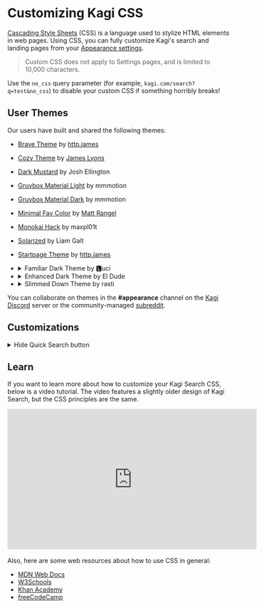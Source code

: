 # Customizing Kagi CSS

[Cascading Style Sheets](https://en.wikipedia.org/wiki/CSS) (CSS) is a language used to stylize HTML elements in web pages. Using CSS, you can fully customize Kagi's search and landing pages from your [Appearance settings](https://kagi.com/settings?p=custom_css).

> Custom CSS does not apply to Settings pages, and is limited to 10,000 characters.

Use the `no_css` query parameter (for example, `kagi.com/search?q=test&no_css`) to disable your custom CSS if something horribly breaks!

## User Themes

Our users have built and shared the following themes:

- [Brave Theme](https://gist.github.com/httpjamesm/a9c6b3b115cb09c483e53ad5f5ec9b99) by [http.james](https://httpjames.space/)
- [Cozy Theme](https://gist.github.com/jamesjlyons/26682982319ca84b7bee991eb158ce49) by [James Lyons](https://jameslyons.design)
- [Dark Mustard](https://gist.github.com/joshellington/51765a15d8f780089619b638fc6aea6b) by Josh Ellington
- [Gruvbox Material Light](https://github.com/mauromotion/Kagi-Gruvbox-Material-themes/blob/main/kagi-grubox-material-medium-light.css) by mmmotion
- [Gruvbox Material Dark](https://github.com/mauromotion/Kagi-Gruvbox-Material-themes/blob/main/kagi-grubox-material-medium-dark.css) by mmmotion
- [Minimal Fav Color](https://github.com/MattRangel/kagi-search-custom-css) by [Matt Rangel](https://github.com/MattRangel)
- [Monokai Hack](https://gist.github.com/maxpl01t/7de6e4716e50d52f4ec14aa01e2047e0) by maxpl01t
- [Solarized](https://gist.github.com/RoarkGit/2074f3b71efdb55efde608627179ed54) by Liam Galt
- [Startpage Theme](https://github.com/httpjamesm/kagi-startpage-theme) by [http.james](https://httpjames.space/)
- <details><summary>Familiar Dark Theme by 🅻uci</summary>

    User 🅻uci shared a Familiar Dark Theme in the [Kagi Discord](https://kagi.com/discord) server **\#appearance** channel.

    ![Familiar Dark Theme Applied](themes/media/familiar_dark_theme_applied.png)

    The following only works when you have applied the Dark Theme in your appearance.

    ![Dark Theme Settings](themes/media/dark-theme-settings.png)

    You will also need to make sure the Default Dark Theme is set to "Moon Dark".

    ![Default_Dark_Theme_Moon](themes/media/default_dark_theme_moon.png)

    To use this theme apply the following custom CSS in your [Appearance settings](https://kagi.com/settings?p=custom_css).

    ```css
    body, html, * {
      font-family: -apple-system, BlinkMacSystemFont, "Segoe UI", "Noto Sans", Helvetica, Arial, sans-serif, "Apple Color Emoji", "Segoe UI Emoji";
    }

    .theme_moon_dark {
      --background-color: #202124;
      --header-bg: var(--background-color);
      --control-center-bg: var(--background-color);
      --filter-dd-bg: var(--background-color);
      --result-item-title-border: var(--background-color);
      --result-item-title-visited-border: var(--background-color);
      --result-item-title-border_hover: var(--search-result-title);
      --search-result-date-bg: rgba(255, 255, 255, 0.15);
      --search-result-date-new-bg: rgba(255, 255, 255, 0.15);
      --cheatsh_background: rgba(255, 255, 255, 0.1);
      --kagi-accent: rgba(255, 255, 255, 0.1);
      --tabs-round-bg: rgba(255, 255, 255, 0.1);
      --dd-hover-bg: rgba(255, 255, 255, 0.1);
      --inline-widget-bg: var(--color-secondary-dim_6);
      --dd-list-input-bg: rgba(255, 255, 255, 0.1);
      --control-center-dd-list-bg_hover: rgba(255, 255, 255, 0.1);
      --related-item-bg: rgba(255, 255, 255, 0.1);
      --btn-group-bg: rgba(255, 255, 255, 0.1);
      --video-item-bg: rgba(255, 255, 255, 0.1);
      --search-result-title: #8ab4f8;
      --color_link: var(--search-result-title);
      --color-primary_visited: #c58af9;
      --search-result-title-hover: var(--search-result-title);
      --color-primary_hover: var(--search-result-title-hover);
      --footer-bg: #171717;
      --m_sri_gap_color: var(--background-color);
      --site_info_bottom_bg: transparent;
      --site_info_bg: var(--background-color);
      --search-result-gap: 32px;
    }
    .theme_moon_dark ._0_more_search_box {
      border-radius: inherit;
    }
    .theme_moon_dark ._0_more_search_user_bangs_list {
      padding-bottom: 0;
    }
    .theme_moon_dark ._0_more_search_box_share_button {
      margin-bottom: 0;
    }
    .theme_moon_dark .k_ui_dropdown_data_list {
      padding: 0;
      border-radius: 12px;
      top: 28px !important;
    }
    .theme_moon_dark .k_ui_dropdown_data_list .list_items {
      border-radius: 12px;
      margin-bottom: 0;
    }
    .theme_moon_dark .k_ui_dropdown_data_list .list_items > a {
      padding: 6px 25px !important;
      border-radius: 0;
    }
    .theme_moon_dark .k_ui_dropdown_data_list .list_items > a:hover {
      border-radius: unset !important;
    }
    .theme_moon_dark .k_ui_dropdown_data_list hr {
      margin: 0;
    }
    .theme_moon_dark .box:hover {
      outline: 2px solid var(--color-primary_hover);
    }
    .theme_moon_dark .videoResultItem, .theme_moon_dark ._0_img-results .item, .theme_moon_dark .newsResultItem .newsResultBody .newsResultImage img {
      border-radius: 12px;
    }
    .theme_moon_dark ._0_img-results .item .imageInfo > div.b {
      background: linear-gradient(360deg, rgba(0, 0, 0, 0.6) 0, rgba(0, 0, 0, 0) 100%);
    }
    .theme_moon_dark ._0_img-results .item .imageInfo > div.t {
      background: linear-gradient(360deg, rgba(0, 0, 0, 0) 0, rgba(0, 0, 0, 0.6) 100%);
    }
    .theme_moon_dark .clipboardCopy ._0_copied_tooltip {
      background-color: rgba(13, 13, 14, 0.9);
    }
    .theme_moon_dark .sri-group .__dl {
      padding-bottom: 0;
    }
    .theme_moon_dark ._0_img-results .item img {
      object-fit: cover;
    }
    .theme_moon_dark .main-footer {
      padding-bottom: 2rem;
    }
    .theme_moon_dark ._0_queryInfo {
      padding: 0;
    }
    .theme_moon_dark .__sri-title .__sri_title_link, .theme_moon_dark .__srgi-title {
      font-weight: 600;
    }
    .theme_moon_dark .__sri-title .__sri_title_link b, .theme_moon_dark .__srgi-title b {
      font-weight: 800;
    }
    .theme_moon_dark ._0_page-seperator {
      border-bottom: 1px dashed var(--color-primary-dim_1);
    }
    .theme_moon_dark .related-searches:empty {
      margin-top: 30px;
    }
    .theme_moon_dark .mob .auto_item {
      padding: 6px 10px;
    }
    .theme_moon_dark .mob #m_wiki {
      color: var(--color-secondary-dim_6);
    }
    .theme_moon_dark .mob #m_wiki .collapse-icon {
      color: var(--color-primary);
    }
    .theme_moon_dark .mob #m_wiki .wiki-content a {
      text-decoration: underline;
    }
    .theme_moon_dark .auto_suggestions .auto_suggestions_lenses {
      border-top: none;
    }
    ```

  </details>
- <details><summary>Enhanced Dark Theme by El Dude</summary>

    User El_Dude shared an Enhanced Dark Theme in the  [Kagi Discord](https://kagi.com/discord) server **\#appearance** channel.

    ![Enhanced Dark Applied](themes/media/enhanced_dark_applied.png)

    The following only works when you have applied the Dark Theme in your appearance.

    ![Dark Theme Settings](themes/media/dark-theme-settings.png)

    You will also need to make sure the Default Dark Theme is set to "Royal Blue".

    ![Default_Dark_Theme](themes/media/default_dark_theme.png)

    To use this theme apply the following custom CSS in your [Appearance settings](https://kagi.com/settings?p=custom_css).

    ```css

    @import url('https://fonts.googleapis.com/css2?family=Space+Grotesk:wght@300;400;500;600;700&display=swap');
    .theme_dark {
      --k-accent: #f16d43;
      --k-accent-alt: #62a09d;
      --k-accent-hover: #dd633d;
      --k-accent-background: rgba(241, 109, 67, 0.2);
      /* CONTEXT COLORS */
      --k-background-primary: #232326;
      --k-surface-primary: #2e2e32;
      --k-surface-secondary: #3e3e44;
      --k-surface-tertiary: #5f5f68;
      --k-border: #3d3d43;
      /* TEXT COLORS */
      --k-foreground-primary: #f4f2f4;
      --k-foreground-secondary: #dcdbdd;
      --k-foreground-tertiary: #a09fa6;
      --k-foreground-quaternary: #6d6c74;
      --k-foreground-quinary: #4d4c52;
      --cheatsh_background: var(--k-surface-primary);
      --cheatsh_ef186: #d7d787;
      --cheatsh_ef15: #fdf6e3;
      --cheatsh_ef148: #afd700;
      --cheatsh_ef81: #5fd7ff;
      --color-scheme: dark;
      --background-color: var(--k-background-primary);
      --background-color_opac: rgba(38, 40, 55, 0);
      --page-text-color: var(--k-foreground-tertiary);
      --beta-tag-bg: #4835bc;
      --beta-tag-text: #f2f0e7;
      --beta-tag-inside-corners: #9debfe;
      --login_page_bg: var(--k-background-primary);
      --login_page_divider_strap: var(--k-border);
      --login_page_input_bg: var(--k-background-primary);
      --color-primary: var(--k-foreground-primary);
      --color-secondary: var(--k-foreground-secondary);
      --color_link: var(--accent);
      --color-primary_hover: var(--accent-hover);
      --color-primary_visited: var(--accent-hover);
      --input-bg: var(--k-background-primary);
      --bangs_tag_bg: var(--color-primary);
      --doggo-color-1: #e5e5e5;
      --doggo-bg-color: var(--k-surface-secondary);
      --landing-page-clouds-opacity: 0.8;
      --quick-search-bg: var(--k-surface-primary);
      --quick-search-icon: #4835bc;
      --tabs-round-bg: var(--k-surface-primary);
      --tabs-round-active-bg: var(--k-surface-secondary);
      --color_cat_buttons: var(--color-primary-dim_7);
      --color_cat_buttons_active: var(--color-secondary);
      --color_cat_buttons_bg: var(--color-primary);
      --color_cat_buttons_border: var(--color-primary-dim_2);
      --color_cat_buttons_border_hover: var(--color-primary-dim_5);
      --header-bg: var(--k-surface-primary);
      --header-border: var(--k-border);
      --app-logo: var(--k-surface-secondary);
      --app-logo-bg: #ffb319;
      --footer-bg: var(--k-surface-primary);
      --control-center-dd-bg: var(--k-surface-primary);
      --control-center-dd-bg_hover: var(--k-surface-secondary);
      --control-center-dd-list: var(--k-surface-primary);
      --control-center-dd-list-bg_hover: var(--k-surface-secondary);
      --control-center-bg: var(--k-background-primary);
      --control-center-dd-border: #43465b;
      --filter-dd-bg: var(--k-background-primary);
      --cc-filters-active-bg: var(--k-border);
      --k-tooltip-bg: var(--k-surface-secondary);
      --k-tooltip-text: var(--k-foreground-tertiary);
      --dd-hover-bg: var(--k-surface-secondary);
      --dd-list-input-bg: var(--k-background-primary);
      --not-found-bubble-bg: var(--k-surface-secondary);
      --app-sidebar-bg: var(--k-surface-primary);
      --app-sidebar-item-border: var(--k-border);
      --app-sidebar-link: var(--k-foreground-secondary);
      --app-sidebar-nav-item-bg_hover: var(--k-surface-secondary);
      --app-sidebar-nav-item-link_hover: var(--k-foreground-primary);
      --app-sidebar-nav-item-icon_hover: var(--k-accent);
      --app-sidebar-lense-link: var(--k-foreground-tertiary);
      --app-sidebar-lense-link_hover: var(--k-foreground-primary);
      --ranked-box-overlay-bg: rgba(18, 18, 18, 0.9);
      --ranked-box-wrapper-bg: var(--k-surface-primary);
      --ranked-box-connection-secure: #60aa55;
      --ranked-box-connection-insecure: #fd6820;
      --ranked-box-icon-normal-bg: var(--ranked-box-wrapper-bg);
      --ranked-box-tracker-no-info: var(--k-foreground-tertiary);
      --ranked-box-toggle-switch-ch1-text: var(--color-primary);
      --ranked-box-toggle-switch-ch3-svg-bg: var(--color-secondary);
      --ranked-box-settings-btn-bg: var(--ranked-box-wrapper-bg);
      --rank-icon-shard-color: #a1a1a1;
      --rank_icon_boosted: #ffb319;
      --btn-group-bg: var(--k-background-primary);
      --result-item-title-border: var(--k-border);
      --result-item-title-border_hover: var(--k-border);
      --result-rank-icon-stroke_promoted: var(--background-color);
      --k-tooltip-tracker_bg: var(--k-surface-secondary);
      --result-item-highlight: #9debfe;
      --search-result-content-text: var(--color-primary-dim_6);
      --search-result-group-item-link: var(--color-primary-dim_9);
      --search-result-url-link: var(--color-primary-dim_9);
      --search-result-title: var(--k-foreground-primary);
      --search-result-date-bg: var(--k-foreground-quaternary);
      --search-result-date-new-bg: var(--k-surface-tertiary);
      --search-result-date-new: var(--k-foreground-tertiary);
      --inline-header-title: var(--k-foreground-primary);
      --inline-widget-bg: var(--k-surface-primary);
      --inline-header-border: var(--k-border);
      --inline-domain-tag-bg: var(--k-surface-secondary);
      --related-item-bg: var(--k-surface-primary);
      --username-button-bg: var(--k-surface-secondary);
      --ranked-tabs-border: var(--k-border);
      --video-item-bg: var(--k-surface-primary);
      --auto-sugg-bg_hover: var(--k-surface-secondary);
      --widget-progress_bar: #e5e5e5;
      --translate-fc_icon: var(--k-foreground-quaternary);
      --rating-star_background: var(--k-surface-secondary);
      --wiki-title: var(--k-foreground-primary);
      --wiki-content-links: var(--k-foreground-primary);
      --toggle-switch-knob-bg: var(--k-surface-secondary);
      --m_sri_gap_color: var(--k-border);
      --image_brightness: 85%;
      --onboarding_theme_options_dark_visibility: flex;
      --onboarding_theme_options_light_visibility: none;
      --onb_theme_light_preview_box: none;
      --maps-highlight: var(--k-surface-primary);
      --search-result-date-bg: var(--k-surface-tertiary);
    }
    body, html {
      color: var(--k-foreground-tertiary);
    }
    .sidebar-filter-nav-form .sidebar-filter-nav > .filter-item .dd-list {
      background-color: hsla(240, 4%, 19%, 0.9);
      backdrop-filter: blur(5px);
      border-radius: 8px;
      border: 1px solid var(--k-border);
    }
    /* TITLEEEEEEE */
    .__sri-title .__sri_title_link {
      position: relative;
    }
    .__sri-title .__sri_title_link:hover {
      color: var(--k-accent);
    }
    .__sri-title .__sri_title_link {
      color: var(--k-foreground-primary);
      border-bottom: 1px solid hsl(255, 0%, 50%, 0);
      font-size: 1.25rem;
      font-family: 'Space Grotesk', sans-serif;
    }
    .__sri-title .__sri_title_link:visited {
      color: var(--k-foreground-quaternary);
      border-bottom: 1px solid var(--k-accent-background);
    }
    /* VISITED LINKIES */
    .__sri_title_link:visited::before {
      content: '';
      aspect-ratio: 1/1;
      width: 10px;
      background: var(--k-accent);
      position: absolute;
      left: -24px;
      border-radius: 50%;
      top: 12px;
    }
    .__sri-time {
      background-color: var(--k-border);
      border-radius: 5px;
      padding: 0 6px;
      display: inline-block;
    }
    .related-items {
      display: grid;
      margin-top: 0;
      padding-right: 0;
      grid-template-columns: 1fr 1fr;
      gap: 0.6em;
    }
    .related-items a {
      background-color: var(--k-surface-primary);
      border-radius: 5px;
      color: var(--color-primary);
      display: flex;
      margin-bottom: 0;
      width: auto;
    }
    .related-items a:hover {
      background-color: var(--k-surface-secondary);
      color: var(--color-secondary);
    }
    .related-items a:nth-child(odd) {
      margin-right: 0;
    }
    .related-items a:nth-child(even) {
      margin-left: 0;
    }
    .btn.--primary:hover {
      color: var(--k-foreground-primary);
      background-color: var(--k-surface-secondary);
    }
    .btn.--primary,
    .ranked-item-tab-links a.--primary {
      color: var(--k-foreground-primary);
      background-color: var(--k-surface-primary);
    }
    .btn.--secondary,
    .ranked-item-tab-links a {
      color: var(--k-foreground-primary);
      border: 1px solid var(--k-border);
    }
    .btn.--secondary:hover,
    .ranked-item-tab-links a:hover {
      border: 1px solid var(--k-border);
      color: var(--k-foreground-primary);
      background-color: var(--k-surface-primary);
    }
    ._0_app_theme_switch_box button.checked ._0_active_theme_name,
    ._0_app_theme_switch_box button > input:checked + ._0_active_theme_name {
      background-color: var(--k-surface-primary);
      color: var(--k-foreground-primary);
    }
    ._0_app_theme_switch_box button {
      border: 1px solid var(--k-border);
    }
    .k_ui_toggle_switch {
      --bg-color: transparent;
      --active-bg-color: var(--k-accent);
      --border-color: var(--k-border);
      --active-border-color: var(--k-border);
    }
    .quick-settings .quick-settings-separator {
      border-top: 1px solid var(--k-border);
    }
    ._0_d_info_ranking.k_ui_btn_group input:checked + .box.k_ui_btn,
    ._0_sri-w-highlight .box.searchResultAnswer,
    .box.--active,
    .box._0_sri-w-highlight,
    .box:hover {
      outline: 3px solid var(--k-accent);
    }
    .__sri-url .path {
      color: var(--k-foreground-quaternary);
    }
    /* SUB RESULT CARD */
    .sri-group .__dl {
      padding-bottom: 5px;
      display: grid;
      grid-template-columns: repeat(2, 1fr);
      gap: 1rem;
    }
    .sri-group .__dl .__srgi {
      margin-top: unset;
      width: auto;
      margin-bottom: 0;
      padding-right: 0.7em;
    }
    .__srgi {
      display: block;
      padding: 0.7em;
      background: var(--k-surface-primary);
      border-radius: 10px;
      border: 1px solid var(--k-border);
      width: auto;
      min-width: -webkit-fill-available;
    }
    .sri-group .sr-group:has(.__srgi) {
      margin-top: 20px;
      margin-bottom: 40px;
      border-left: 1px solid var(--k-border);
    }
    .land_tooltip_message {
      border: 1px solid var(--k-border);
      background-color: var(--k-surface-secondary);
    }
    .k_ui_btn_group {
      background-color: var(--btn-group-bg);
      border: 1px solid var(--color-primary-dim_3);
      border-radius: 8px;
      display: flex;
      font-size: 0.875rem;
    }
    ._0_d_info_ranking.k_ui_btn_group input:checked + .k_ui_btn,
    ._0_sri-w-highlight .k_ui_btn_group .k_ui_btn.searchResultAnswer,
    .k_ui_btn_group ._0_sri-w-highlight .k_ui_btn.searchResultAnswer,
    .k_ui_btn_group .k_ui_btn.--active,
    .k_ui_btn_group .k_ui_btn._0_sri-w-highlight.box,
    .k_ui_btn_group .k_ui_btn:hover {
      background-color: var(--color-primary-dim_3);
      color: var(--color-primary);
    }
    .k_ui_dropdown_data_list {
      padding: 0.6em 0;
      background-color: var(--k-surface-primary);
      border-radius: 10px;
      border: 1px solid var(--k-border);
      min-width: 160px;
    }
    .k_ui_dropdown_data_list .list_items > ._0_k_ui_dropdown_li,
    .k_ui_dropdown_data_list .list_items > a {
      color: var(--k-foreground-primary);
      padding: 0.4em 2em 0.4em 0.8em;
      border-radius: 0 !important;
    }
    .k_ui_dropdown_data_list .list_items>._0_k_ui_dropdown_li .icon_check, .k_ui_dropdown_data_list .list_items>a .icon_check {
      left: auto;
      right: 10px;
    }
    ._0_lenses .k_ui_dropdown hr {
      border-top: 1px solid var(--k-border);
    }
    .widget_codeblock {
      border: 1px solid var(--k-border);
      background-color: var(--k-surface-primary);
    }
    .widget_codeblock .lines a:hover {
      background: var(--k-surface-secondary);
      color: inherit;
      border-radius: 5px;
    }
    ._0_page-seperator {
      position: relative;
      margin-bottom: 50px;
      margin-top: 10px;
      border-bottom: 1px solid var(--k-border);
    }
    .searchResultAnswers {
      padding-top: 12px;
      margin-bottom: 1em;
    }
    .searchResultAnswers .widgetItems .searchResultAnswer {
      transition: background-color 150ms ease-in-out;
      border-radius: 5px;
      background-color: var(--k-surface-primary);
      border: 1px solid var(--k-border);
    }
    .searchResultAnswers .widgetItems .searchResultAnswer:hover {
      transition: background-color 150ms ease-in-out;
      background-color: var(--k-background-primary);
      border: 1px solid var(--k-border);
    }
    .searchResultAnswers .widgetItems .searchResultAnswer:hover .searchResultAnswerDate {
      color: var(--k-foreground-secondary);
    }
    .searchResultAnswers .widgetItems .searchResultAnswer:hover .searchResultAnswerUpvotes {
      color: var(--k-foreground-secondary);
    }
    .searchResultAnswers .widgetItems .searchResultAnswer:hover .searchResultAnswerUpvotes i {
      color: var(--k-accent);
    }
    .ranked-box-wrapper {
      background-color: var(--k-surface-primary);
      border-radius: 5px;
      box-shadow: 0 0 20px var(--ranked-box-shadow);
    }
    .d-info-body {
      flex-wrap: wrap;
      background-color: var(--k-surface-secondary);
      border-radius: 5px;
    }
    .widgetContent .widgetItems .widgetItem {
        border: 1px solid var(--k-border);
    }
    .widgetContent .widgetItems .widgetItem:hover {
      background-color: var(--k-background-primary)
    }
    .wikipediaRelatedSection .wikipediaRelatedItems {
      display: grid;
      grid-template-columns: repeat(3, 1fr);
      gap: 0.5rem;
      height: auto;
      align-content: stretch;
    }
    .wikipediaRelatedSection .wikipediaRelatedItems .wikipediaRelatedArticle {
      margin-bottom: 0;
    }
    .wikipediaRelatedSection .wikipediaRelatedItems .wikipediaRelatedArticle div:first-child {
      width: 100%;
      height: 100%;
    }
    .wikipediaRelatedSection .wikipediaRelatedItems .wikipediaRelatedArticle a {
      display: flex;
      flex-direction: column;
      border-bottom: unset;
      text-align: left;
      gap: 0.5em;
      padding: 0.6em;
      border-radius: 10px;
      background-color: var(--k-surface-primary);
      height: 100%;
      border: 1px solid var(--k-border);
    }
    .wikipediaRelatedSection .wikipediaRelatedItems .wikipediaRelatedArticle img {
      width: 100%;
      border-radius: 5px;
      object-fit: cover;
      aspect-ratio: 3/4;
      height: 100%;
      max-width: 100%;
      max-height: 100%;
      height: 100%;
    }
    .wikipediaRelatedSection .wikipediaRelatedItems .wikipediaRelatedArticle h4 {
      font-size: .875rem;
      margin: 0;
      font-weight: 400;
      line-height: 1.375rem;
      display: -webkit-box;
      -webkit-box-orient: vertical;
      -webkit-line-clamp: 2;
      overflow: hidden;
    }
    .freeScroller {
      padding: 4px 4px 12px 4px;
    }
    .widgetContent .widgetItems .widgetNews .widgetItemBody {
      margin-top: 0.6em;
    }
    .widgetContent .widgetItems .widgetItem .widgetItemBody {
      padding: 0 0.6em;
      margin-bottom: 0.6em;
    }
    .widgetContent .widgetItems .widgetItem {
      border-radius: 10px;
    }
    .widget-header {
      padding: 0 10px;
      border-radius: 0;
      order: 3;
      border-top: 1px solid var(--k-border);
    }
    .auto_suggestions {
      background-color: var(--k-surface-primary);
      border: 1px solid var(--k-border);
      top: 97%;
    }
    .auto_suggestions .auto_item {
      margin-left: 0;
      ma: 0;
      margin-right: 0;
      border-radius: 7px;
      padding: 5px;
    }
    .search-form .search-input-container {
      border: 1px solid var(--k-border);
      border-radius: 24px;
      background-color: var(--k-background-primary);
      position: relative;
      z-index: 60;
    }
    .search-form .search-input {
      border-radius: 0;
      background-color: transparent;
      border-radius: 24px 0 0 24px;
    }
    .search-form .search-form-icons {
      border-radius: 0 24px 24px 0;
      background-color: transparent;
      padding-right: 9px;
    }
    .auto_suggestions {
      position: absolute;
      background-color: var(--k-surface-primary);
      border: 1px solid var(--k-border);
      transform-origin: top;
      transition: transform 150ms ease-in-out;
      transform: scaleY(0);
    }
    .auto_suggestions .auto_suggestions_lenses {
      padding: 10px 15px 10px 55px;
      border-top: 1px solid var(--k-border);
      margin-top: 0;
    }
    .search-form .search-input-container:has(+ .auto_suggestions.--visible) {
      border-radius: 24px 24px 0 0;
    }
    .search-form:has(.search-input-container):has(.autosugg-landing > .auto_suggestions.--visible) .search-input-container {
      border-radius: 24px 24px 0 0;
    }
    .cheatsh.hnd .h-template-title {
      color: var(--k-foreground-primary);
    }
    .cheatsh.hnd .h-template-table {
      border: 1px solid var(--k-border);
      border-radius: 10px;
      margin-top: 5px;
      margin-bottom: 1.5em;
    }
    .cheatsh .cheatsh_content {
      max-height: 710px;
    }
    .cheatsh .cheatsh_show_more_box {
      z-index: 4;
    }
    .cheatsh .cheatsh_show_more_box span {
      z-index: 6;
      padding: 0.6em;
      background: var(--k-surface-primary);
      border-radius: 5px;
      transition: background-color .15s ease-out;
    }
    .cheatsh .cheatsh_show_more_box span:hover {
      background-color: var(--k-surface-secondary);
    }
    .__sri-time.--new {
      color: var(--k-accent);
      background-color: var(--k-accent-background);
    }
    .wikipediaRelatedSection .wikipediaRelatedItems .wikipediaRelatedArticle h4 {
      width: auto;
    }
    .wikipediaRelatedSection .wikipediaRelatedItems .wikipediaRelatedArticle div:first-child {
      width: auto;
      height: auto;
      display: block;
    }
    .wikipediaTable {
      border-top: 1px solid var(--k-border);
    }
    .box {
      border-radius: 10px;
    }
    .box:hover {
      outline: 2px solid var(--k-accent);
    }
    ._0_img-results .images-wrapper {
      gap: 0.6em;
    }
    ._0_img-results .item img {
      height: 120px;
      border-radius: 10px;
      border: none;
      background: var(--k-background-primary);
    }
    ._0_more_search_user_bang_item ._0_more_search_user_bang_item_grabber {
      color: var(--k-foreground-quaternary);
    }
    ._0_more_search_bangs_list_add_box:hover {
      background-color: var(--k-surface-secondary);
    }
    ._0_more_search_user_bang_item._0__active, ._0_more_search_user_bang_item:hover {
        background-color: var(--k-surface-secondary);
    }
    ._0_more_search_bangs_list_add_box {
      border-bottom: 1px solid var(--k-border);
    }
    ._0_more_search_box_title {
      border-bottom: 1px solid var(--k-border);
    }
    ._0_more_search_box_customize_button {
      border-bottom: 1px solid var(--k-border);
    }
    ._0_more_search_box_share_button:hover {
      background-color: var(--k-surface-secondary);
    }
    ._0_more_search_box {
      background-color: var(--k-surface-primary);
      border: 1px solid var(--k-border);
      border-radius: 10px;
    }
    ._0_more_search_box_customize_button:hover {
      background-color: var(--k-surface-secondary);
    }
    .dropdown .dd-list .list_filter_wrpr {
      padding: 0.6em;
    }
    .dropdown .dd-list ._0_list_items {
      max-height: 360px;
    }
    .k_ui_dropdown_data_list .list_items {
      margin-bottom: 0;
    }
    .k_ui_toggle_switch.--mini .k_ui_toggle_switch_bar {
      --border-color: var(--k-background-primary);
    }
    .btn.--yellow, .ranked-item-tab-links a.--yellow {
      color: var(--k-background-primary);
      border: 1px solid var(--k-accent);
      background-color: var(--k-accent);
    }
    .k_ui_toggle_switch.--mini .k_ui_toggle_switch_bar {
      --border-color: var(--k-border);
    }
    .k_ui_toggle_switch.--enabled .k_ui_toggle_switch_bar {
      background-color: var(--k-accent);
    }
    .k_ui_toggle_switch.--mini .k_ui_toggle_switch_bar {
      --border-color: var(--k-border);
      --bg-color: var(--k-background-primary);
    }
    .search-form .search-submit-wrapper {
      margin-top: 1em;
    }
    .search-form .search-input {
      color: var(--k-foreground-primary);
    }
    .search-form .doggo-sit {
      bottom: -1px;
      opacity: 1;
    }
    .search-form .auto_suggestions {
      border-radius: 0 0 24px 24px;
      border: 1px solid var(--k-border);
      padding-top: 0
    }
    .k_ui_dropdown.__transparent .k_ui_dropdown_data_list {
      background-color: var(--k-surface-primary);
    }
    .k_ui_dropdown_data_sort_list_wrpr {
      padding: .6em;
    }
    .k_ui_dropdown_data_list .list_items .line_sep {
      border-bottom: 1px dashed var(--k-border);
      margin: 0 0.6em 0.6em 0.6em;
    }
    .landing_cat_buttons {
      background-color: var(--k-background-primary);
    }
    #adv_search_btn:checked~.landing-category-select {
      display: flex;
      flex-direction: column;
      align-items: center;
    }
    .auto_suggestions .auto_suggestions_in {
      border-top: 1px solid var(--k-border);
      padding-top: 12px;
      margin-bottom: 0;
      padding: 0.4em;
    }
    .land_adv_search_btn {
      display: none;
    }

    ```

  </details>
- <details><summary>Slimmed Down Theme by rasti</summary>

    User rasti shared a Slimmed Down Theme in the [Kagi Discord](https://kagi.com/discord) server **\#appearance** channel. This theme removes some of the visual components that are present in Kagi Search, compare

    ![Slimmed Down Not Applied](themes/media/slimmed-down-not-applied-one.png)

    with the following slimmed down page:

    ![Slimmed Down  Applied](themes/media/slimmed-down-applied-one.png)

    As another example consider

    ![Slimmed Down Not Applied](themes/media/slimmed-down-not-applied-two.png)

    as compared with the following slimmed down page:

    ![Slimmed Down  Applied](themes/media/slimmed-down-applied-two.png)

    To use this theme apply the following custom CSS in your [Appearance settings](https://kagi.com/settings?p=custom_css).

    ```css
    ._0_lenses .k_ui_dropdown {
      display: none;
    }
    ._0_lenses {
      display: none;
    }
    .serp_nav_end .k_ui_dropdown, .serp_nav_end .k_ui_dropdown_data_list {
      display: none;
    }
    .sri_more_menu_box .sri_more_menu {
      display: none;
    }
    .sidebar-filter-nav-form .sidebar-filter-nav {
      display: none;
    }
    ._0_queryInfo {
      display: none;
    }
    .top-panel {
    display: none;
    }
    ._0_item.n_ma{
    display: none;
    }
    .serp-nav{
    margin-left: 4px;
    }
    .search-result, .sri-group {
        margin-left: -17px;
        margin-right: -17px;
        padding: 15px;
        margin-bottom: 0px;
    border-bottom: 0px;
    }
    ._0_item.n_ne {
    display: none;
    }
    .m-h {
        padding: 0 10px;
        border-bottom: 0px solid var(--color-primary-dim_2);
    }

    .m-h .search-form-icons {
        display: none;
    }
    .theme_moon_dark {
    --search-result-title: #a0c5ff;
    --result-item-title-border: #141414;
    --background-color: #141414;
    --site_info_bottom_bg: #141414;
    }
    .theme_dark {
    --search-result-title: #a0c5ff;
    --result-item-title-border: #141414;
    --background-color: #141414;
    --site_info_bottom_bg: #141414;
    }
    .theme_calm_blue {
    --background-color: #f2f2f6
    }
    .sri-url .sri_url_path_box {
    }
    .sri-url .path {
        display: none;
    }
    .domain-favicon {
      display: none;
    }
    .m-h .m-h-i {
        height: 65px;
    }
    .crisp-edges {
        image-rendering: optimizespeed;
        image-rendering: crisp_edges;
    }
    .sri-desc {
        font-size: .88rem;
        line-height: 1.4;
    }

    .rewrite_icon {
        margin-left: 0px;
    }
    .m-image-domain {
        display: none;
    }
    .m-image-res {
        display: none;
    }
    .btn.--secondary-s, .ranked-item-tab-links a.--secondary-s {
        display: none;
    }
    .m-image-preview-buttons a i {
        display: none;
    }
    .m-image-preview-data-box span:first-child {
        display: none;
    }
    ._0_img-results .item img.fade {
        opacity: 0;
        transition: none;
    }
    .quick-search-btn {
        transition: transform .4s ease-in-out;
    }
    .d-info-box-title-header {
        height: 164px;
    }
    .videoResultItem .videoResultRight .videoResultDesc {
        display: none;
    }
    .instant-answer .ia-body .ia-title>div {
        display: none;
    }
    .inline-content+.search-result, .inline-content+.sri-group {
        border-top: 0px solid #a0c5ff
    }
    .instant-answer {
        padding-bottom: 13px;
        padding-top: 13px;
        border-top: 1px solid #a0c5ff;
        border-bottom: 1px solid #a0c5ff;
    }
    ```

  </details>

You can collaborate on themes in the **\#appearance** channel on the [Kagi Discord](https://kagi.com/discord) server or the community-managed [subreddit](https://www.reddit.com/r/KagiUserCSS/).

## Customizations

<details><summary>Hide Quick Search button</summary>

If you want to hide the floating Quick Search button from Kagi search results page, apply the following custom CSS in your [Appearance settings](https://kagi.com/settings?p=custom_css).

```css
.quick-search-btn {
  display: none;
}
```

</details>

## Learn

If you want to learn more about how to customize your Kagi Search CSS, below is a video tutorial. The video features a slightly older design of Kagi Search, but the CSS principles are the same.

<iframe width="560" height="315" src="https://www.youtube-nocookie.com/embed/Xpk5TAhGasc" title="YouTube video player" frameborder="0" allow="accelerometer; autoplay; clipboard-write; encrypted-media; gyroscope; picture-in-picture" allowfullscreen></iframe>

Also, here are some web resources about how to use CSS in general:

- [MDN Web Docs](https://developer.mozilla.org/en-US/docs/Learn/CSS/First_steps)
- [W3Schools](https://www.w3schools.com/css/css_intro.asp)
- [Khan Academy](https://www.khanacademy.org/computing/computer-programming/html-css/intro-to-css/pt/css-basics)
- [freeCodeCamp](https://www.freecodecamp.org/news/get-started-with-css-in-5-minutes-e0804813fc3e/)
